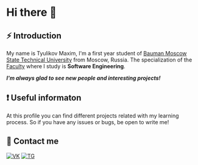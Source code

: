 # Hi there 👋
## **⚡ Introduction**
My name is Tyulikov Maxim, I'm a first year student of [Bauman Moscow State Technical University](https://bmstu.ru/) from Moscow, Russia. The specialization of the [Faculty](http://iu7.bmstu.ru/) where I study is **Software Engineering**.

***I'm always glad to see new people and interesting projects!***

## **:exclamation: Useful informaton**
At this profile you can find different projects related with my learning process. So if you have any issues or bugs, be open to write me!

## **:iphone:  Contact me**
[![VK](https://camo.githubusercontent.com/54603655c3e30412bd1c67b0177e48dcfba8ce8b02ca5ef0406db7eccc270811/68747470733a2f2f696d672e69636f6e73382e636f6d2f666c75656e63792f34382f3030303030302f766b2d636972636c65642e706e67)](https://vk.com/kepochka_the_best)
[![TG](https://camo.githubusercontent.com/19b33fac7740d862a68b2633007c886688437bf7a2aad11872f1a2ca82745213/68747470733a2f2f696d672e69636f6e73382e636f6d2f636f6c6f722f34382f3030303030302f74656c656772616d2d6170702d2d76332e706e67)](https://t.me/mtKepochka)
